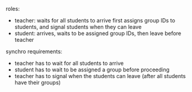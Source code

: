 

roles:
- teacher: waits for all students to arrive first
           assigns group IDs to students, 
           and signal students when they can leave 
- student: arrives, waits to be assigned group IDs, then leave before teacher 

synchro requirements:

- teacher has to wait for all students to arrive
- student has to wait to be assigned a group before proceeding
- teacher has to signal when the students can leave (after all students have their groups)


